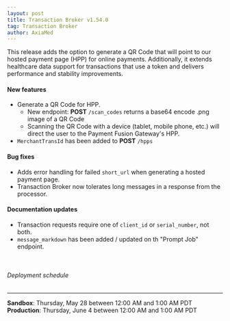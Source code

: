 ```yaml
---
layout: post
title: Transaction Broker v1.54.0
tag: Transaction Broker
author: AxiaMed
---
```


This release adds the option to generate a QR Code that will point to our hosted payment page (HPP) for online payments. Additionally, it extends healthcare data support for transactions that use a token and delivers performance and stability improvements.

#### New features
* Generate a QR Code for HPP.
    * New endpoint: **POST** `/scan_codes` returns a base64 encode .png image of a QR Code
    * Scanning the QR Code with a device (tablet, mobile phone, etc.) will direct the user to the Payment Fusion Gateway's HPP. 
* `MerchantTransId` has been added to **POST** `/hpps`

#### Bug fixes
* Adds error handling for failed `short_url` when generating a hosted payment page.
* Transaction Broker now tolerates long messages in a response from the processor.

#### Documentation updates
* Transaction requests require one of `client_id` or `serial_number`, not both.
* `message_markdown` has been added / updated on th "Prompt Job" endpoint. 

&nbsp;  
###### Deployment schedule
* * *
**Sandbox**: Thursday, May 28 between 12:00 AM and 1:00 AM PDT
<br>
**Production**: Thursday, June 4 between 12:00 AM and 1:00 AM PDT
